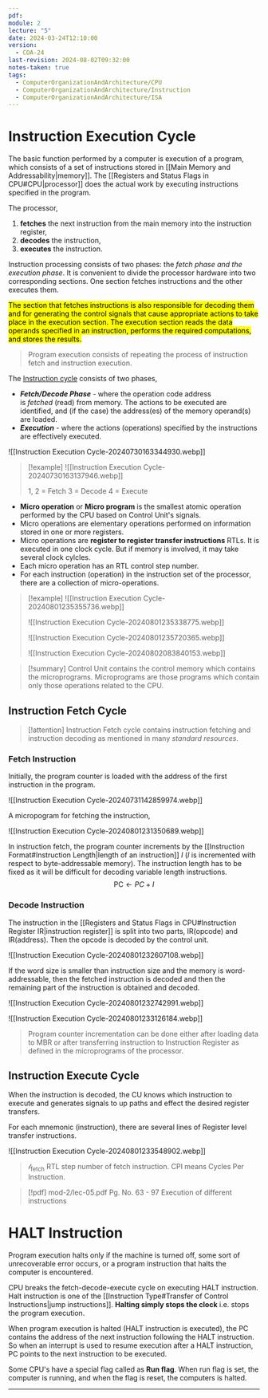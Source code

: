 ```yaml
---
pdf: 
module: 2
lecture: "5"
date: 2024-03-24T12:10:00
version:
  - COA-24
last-revision: 2024-08-02T09:32:00
notes-taken: true
tags:
  - ComputerOrganizationAndArchitecture/CPU
  - ComputerOrganizationAndArchitecture/Instruction
  - ComputerOrganizationAndArchitecture/ISA
---
```

# Instruction Execution Cycle

The basic function performed by a computer is execution of a program, which consists of a set of instructions stored in [[Main Memory and Addressability|memory]]. The [[Registers and Status Flags in CPU#CPU|processor]] does the actual work by executing instructions specified in the program.

The processor,
1. **fetches** the next instruction from the main memory into the instruction register,
2. **decodes** the instruction,
3. **executes** the instruction.

Instruction processing consists of two phases: the *fetch phase and the execution phase*. It is convenient to divide the processor hardware into two corresponding sections. One section fetches instructions and the other executes them.

<mark class="hltr-yellow">The section that fetches instructions is also responsible for decoding them and for generating the control signals that cause appropriate actions to take place in the execution section. The execution section reads the data operands specified in an instruction, performs the required computations, and stores the results.</mark>

> Program execution consists of repeating the process of instruction fetch and instruction execution.

The [Instruction cycle](http://cs.iit.edu/~cs561/cs350/fetch/fetch.html) consists of two phases,
- **_Fetch/Decode Phase_** - where the operation code address is _fetched_ (read) from memory. The actions to be executed are identified, and (if the case) the address(es) of the memory operand(s) are loaded.
- **_Execution_** - where the actions (operations) specified by the instructions are effectively executed.

![[Instruction Execution Cycle-20240730163344930.webp]]

> [!example] 
> ![[Instruction Execution Cycle-20240730163137946.webp]]
> 
> 1, 2 = Fetch
> 3    = Decode
> 4    = Execute

- **Micro operation** or **Micro program** is the smallest atomic operation performed by the CPU based on Control Unit's signals.
- Micro operations are elementary operations performed on information stored in one or more registers.
- Micro operations are **register to register transfer instructions** RTLs. It is executed in one clock cycle. But if memory is involved, it may take several clock cylcles.
- Each micro operation has an RTL control step number.
- For each instruction (operation) in the instruction set of the processor, there are a collection of micro-operations.

> [!example] 
> ![[Instruction Execution Cycle-20240801235355736.webp]]
> 
> ![[Instruction Execution Cycle-20240801235338775.webp]]
> 
> ![[Instruction Execution Cycle-20240801235720365.webp]]
> 
> ![[Instruction Execution Cycle-20240802083840153.webp]]

> [!summary] 
> Control Unit contains the control memory which contains the microprograms. Microprograms are those programs which contain only those operations related to the CPU.

## Instruction Fetch Cycle

> [!attention] 
> Instruction Fetch cycle contains instruction fetching and instruction decoding as mentioned in many *standard resources*.

### Fetch Instruction

Initially, the program counter is loaded with the address of the first instruction in the program.

![[Instruction Execution Cycle-20240731142859974.webp]]

A micropogram for fetching the instruction,

![[Instruction Execution Cycle-20240801231350689.webp]]

In instruction fetch, the program counter increments by the [[Instruction Format#Instruction Length|length of an instruction]] $I$ ($I$ is incremented with respect to byte-addressable memory). The instruction length has to be fixed as it will be difficult for decoding variable length instructions.
$$
\text{PC} \leftarrow PC + I 
$$

### Decode Instruction

The instruction in the [[Registers and Status Flags in CPU#Instruction Register IR|instruction register]] is split into two parts, IR(opcode) and IR(address). 
Then the opcode is decoded by the control unit.

![[Instruction Execution Cycle-20240801232607108.webp]]

If the word size is smaller than instruction size and the memory is word-addressable, then the fetched instruction is decoded and then the remaining part of the instruction is obtained and decoded.

![[Instruction Execution Cycle-20240801232742991.webp]]

![[Instruction Execution Cycle-20240801233126184.webp]]

> Program counter incrementation can be done either after loading data to MBR or after transferring instruction to Instruction Register as defined in the microprograms of the processor.

## Instruction Execute Cycle

When the instruction is decoded, the CU knows which instruction to execute and generates signals to up paths and effect the desired register transfers.

For each mnemonic (instruction), there are several lines of Register level transfer instructions.

![[Instruction Execution Cycle-20240801233548902.webp]]

> $\mathcal{l}_{\text{fetch}}$ RTL step number of fetch instruction.
> CPI means Cycles Per Instruction.

> [!pdf] mod-2/lec-05.pdf Pg. No. 63 - 97
> Execution of different instructions

# HALT Instruction

Program execution halts only if the machine is turned off, some sort of unrecoverable error occurs, or a program instruction that halts the computer is encountered.

CPU breaks the fetch-decode-execute cycle on executing HALT instruction. Halt instruction is one of the [[Instruction Type#Transfer of Control Instructions|jump instructions]]. **Halting simply stops the clock** i.e. stops the program execution.

When program execution is halted (HALT instruction is executed), the PC contains the address of the next instruction following the HALT instruction. So when an interrupt is used to resume execution after a HALT instruction, PC points to the next instruction to be executed.

Some CPU's have a special flag called as **Run flag**. When run flag is set, the computer is running, and when the flag is reset, the computers is halted.

---